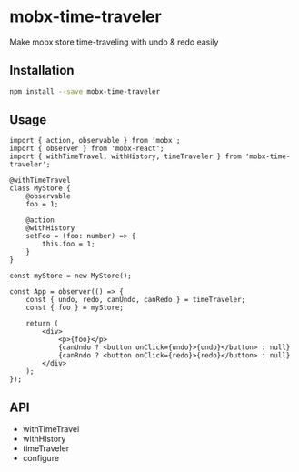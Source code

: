 # mobx-time-traveler
Make mobx store time-traveling with undo &amp; redo easily

## Installation
```bash
npm install --save mobx-time-traveler
```

## Usage
```tsx
import { action, observable } from 'mobx';
import { observer } from 'mobx-react';
import { withTimeTravel, withHistory, timeTraveler } from 'mobx-time-traveler';

@withTimeTravel
class MyStore {
    @observable
    foo = 1;

    @action
    @withHistory
    setFoo = (foo: number) => {
        this.foo = 1;
    }
}

const myStore = new MyStore();

const App = observer(() => {
    const { undo, redo, canUndo, canRedo } = timeTraveler;
    const { foo } = myStore;

    return (
        <div>
            <p>{foo}</p>
            {canUndo ? <button onClick={undo}>{undo}</button> : null}
            {canRndo ? <button onClick={redo}>{redo}</button> : null}
        </div>
    );
});
```

## API

* withTimeTravel
* withHistory
* timeTraveler
* configure